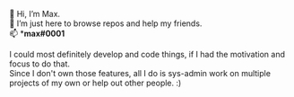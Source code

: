 👋 Hi, I’m Max.  
👀 I’m just here to browse repos and help my friends.  
📫 ***max#0001**  
  
I could most definitely develop and code things, if I had the motivation and focus to do that.  
Since I don't own those features, all I do is sys-admin work on multiple projects of my own or help out other people. :)

<!---
6hartmann/6hartmann is a ✨ special ✨ repository because its `README.md` (this file) appears on your GitHub profile.
You can click the Preview link to take a look at your changes.
--->
